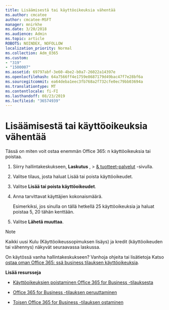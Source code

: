 ```yaml
---
title: Lisäämisestä tai käyttöoikeuksia vähentää
ms.author: cmcatee
author: cmcatee-MSFT
manager: mnirkhe
ms.date: 3/20/2018
ms.audience: Admin
ms.topic: article
ROBOTS: NOINDEX, NOFOLLOW
localization_priority: Normal
ms.collection: Adm_O365
ms.custom:
- "319"
- "1500007"
ms.assetid: 69797abf-3e60-4be2-b0a7-26022a14397e
ms.openlocfilehash: 64a7566ff4e1759e8687179d49bac47f7e28bf6a
ms.sourcegitcommit: ea64deba1eec3fb768a2f732cfe0ec79bb03694a
ms.translationtype: MT
ms.contentlocale: fi-FI
ms.lasthandoff: 08/23/2019
ms.locfileid: "36574939"
---
```

# <a name="how-to-add-or-reduce-licenses"></a>Lisäämisestä tai käyttöoikeuksia vähentää

Tässä on miten voit ostaa enemmän Office 365: n käyttöoikeuksia tai poistaa.
  
1. Siirry hallintakeskukseen, **Laskutus** , \> [& tuotteet-palvelut](https://go.microsoft.com/fwlink/p/?linkid=842054) -sivulla.

2. Valitse tilaus, josta haluat Lisää tai poista käyttöoikeudet.

3. Valitse **Lisää tai poista käyttöoikeudet**.

4. Anna tarvittavat käyttäjien kokonaismäärä.

    Esimerkiksi, jos sinulla on tällä hetkellä 25 käyttöoikeuksia ja haluat poistaa 5, 20 tähän kenttään.

5. Valitse **Lähetä muuttaa**.

> [!NOTE]
> Kaikki uusi Kulu (Käyttöoikeussopimuksen lisäys) ja kredit (käyttöoikeuden tai vähennys) näkyvät seuraavassa laskussa.

On käytössä vanha hallintakeskukseen? Vanhoja ohjeita tai lisätietoja Katso [ostaa oman Office 365: ssä business tilauksen käyttöoikeuksia](https://docs.microsoft.com/office365/admin/subscriptions-and-billing/buy-licenses).

 **Lisää resursseja**
  
- [Käyttöoikeuksien poistaminen Office 365 for Business -tilauksesta](https://docs.microsoft.com/office365/admin/subscriptions-and-billing/remove-licenses-from-subscription)

- [Office 365 for Business -tilauksen peruuttaminen](https://docs.microsoft.com/office365/admin/subscriptions-and-billing/cancel-your-subscription)

- [Toisen Office 365 for Business -tilauksen ostaminen](https://docs.microsoft.com/office365/admin/subscriptions-and-billing/buy-another-subscription)
